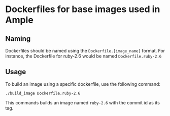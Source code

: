 # Dockerfiles for base images used in Ample


## Naming

Dockerfiles should be named using the `Dockerfile.[image_name]` format. For
instance, the Dockerfile for ruby-2.6 would be named `Dockerfile.ruby-2.6`


## Usage
To build an image using a specific dockerfile, use the following command:

```
./build_image Dockerfile.ruby-2.6
```

This commands builds an image named `ruby-2.6` with the commit id as its tag.
